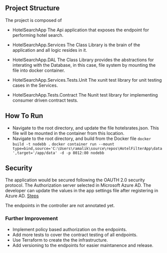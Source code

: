 ## Project Structure
The project is composed of 
- HotelSearchApp
The Api application that exposes the endpoint for performing hotel search.

- HotelSearchApp.Services
The Class Library is the brain of the application and all logic resides in it.

- HotelSearchApp.DAL
The Class Library provides the abstractions for interating with the Database, in this case, file system by mounting the file into docker container.

- HotelSearchApp.Services.Tests.Unit
The xunit test library for unit testing cases in the Services.

- HotelSearchApp.Tests.Contract
The Nunit test library for implementing consumer driven contract tests.

## How To Run
- Navigate to the root directory, and update the file hotelsrates.json. This file will be mounted in the container from this location.
- Navigate to the root directory, and build from the Docker file
`docker build -t nodebb .`
`docker container run --mount type=bind,source='C:\Users\ramalik\source\repos\HotelFilterApp\data',target='/app/data' -d -p 8012:80 nodebb`

## Security
The application would be secured following the OAUTH 2.0 security protocol. The Authorization server selected in Microsoft Azure AD. The developer can update the values in the app settings file after registering in Azure AD.
[Steps](https://docs.microsoft.com/en-us/azure/active-directory/develop/quickstart-v2-aspnet-core-web-api)

The endpoints in the controller are not annotated yet.

### Further Improvement
- Implement policy based authorization on the endpoints.
- Add more tests to cover the contract testing of all endpoints.
- Use Terraform to create the the infrastructure.
- Add versioning to the endpoints for easier maintanence and release.